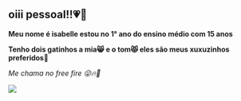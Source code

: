 ## oiii pessoal!!💗👋

**Meu nome é isabelle estou no 1° ano do ensino médio com 15 anos**

**Tenho dois gatinhos a mia😸 e o tom😾 eles são meus xuxuzinhos preferidos🫶**

_Me chama no free fire 😜🔥🔫_

![](https://i.pinimg.com/originals/70/cc/53/70cc53a3e30da2b23e84004524cd0a1d.jpg)
